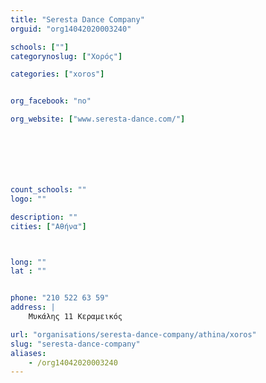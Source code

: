 ```yaml
---
title: "Seresta Dance Company"
orguid: "org14042020003240"

schools: [""]
categorynoslug: ["Χορός"]

categories: ["xoros"]


org_facebook: "no"

org_website: ["www.seresta-dance.com/"]







count_schools: ""
logo: ""

description: ""
cities: ["Αθήνα"]



long: ""
lat : ""


phone: "210 522 63 59"
address: |
    Μυκάλης 11 Κεραμεικός

url: "organisations/seresta-dance-company/athina/xoros"
slug: "seresta-dance-company"
aliases:
    - /org14042020003240
---
```



